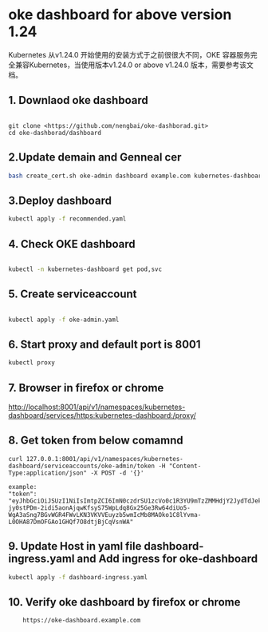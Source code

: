 # oke dashboard for above version 1.24

Kubernetes 从v1.24.0 开始使用的安装方式于之前很很大不同，OKE 容器服务完全兼容Kubernetes，当使用版本v1.24.0 or above v1.24.0 版本，需要参考该文档。

## 1. Downlaod oke dashboard

``` text

git clone <https://github.com/nengbai/oke-dashborad.git>
cd oke-dashborad/dashboard

```

## 2.Update demain and Genneal cer

``` bash
bash create_cert.sh oke-admin dashboard example.com kubernetes-dashboard
```

## 3.Deploy dashboard

``` bash
kubectl apply -f recommended.yaml
```

## 4. Check OKE dashboard

``` bash

kubectl -n kubernetes-dashboard get pod,svc
```

## 5. Create serviceaccount

``` bash

kubectl apply -f oke-admin.yaml
```

## 6. Start proxy and default port is 8001

``` bash
kubectl proxy
````

## 7. Browser in firefox or chrome

<http://localhost:8001/api/v1/namespaces/kubernetes-dashboard/services/https:kubernetes-dashboard:/proxy/>

## 8. Get token from below comamnd

``` text
curl 127.0.0.1:8001/api/v1/namespaces/kubernetes-dashboard/serviceaccounts/oke-admin/token -H "Content-Type:application/json" -X POST -d '{}'

example:
"token": "eyJhbGciOiJSUzI1NiIsImtpZCI6ImN0czdrSU1zcVo0c1R3YU9mTzZMMHdjY2JydTdJekt5dXdpQ1Z2d3lRbncifQ.eyJhdWQiOlsiYXBpIl0sImV4cCI6MTY2NjA2ODgyMiwiaWF0IjoxNjY2MDY1MjIyLCJpc3MiOiJodHRwczovL2t1YmVybmV0ZXMuZGVmYXVsdC5zdmMuY2x1c3Rlci5sb2NhbCIsImt1YmVybmV0ZXMuaW8iOnsibmFtZXNwYWNlIjoia3ViZXJuZXRlcy1kYXNoYm9hcmQiLCJzZXJ2aWNlYWNjb3VudCI6eyJuYW1lIjoib2tlLWFkbWluIiwidWlkIjoiMmI0NGMxM2QtNzBkNS00MWI3LTk5MTUtNzQ2MjQxMDFkYzBlIn19LCJuYmYiOjE2NjYwNjUyMjIsInN1YiI6InN5c3RlbTpzZXJ2aWNlYWNjb3VudDprdWJlcm5ldGVzLWRhc2hib2FyZDpva2UtYWRtaW4ifQ.YA8sU6gyW7sTWHBoHO9jtExqrAwIJJ8WRFrNbH4BnSUDK2P0XBAizJafruSfBgksh_ivJrj6TzaTk1UgY6zFfw_fGQ9mB5nWMLVR1yMHTFpAjsUfnEoFU5alv2MBFVJ5mPGBhznoDVi7ZdU29hKr6LLUr2EbOWVHPkeLFtjivGe38S9wpzaL8iGN_bPtV2usJt8ZoYoVtc-jy0stPDm-2idi5aonAjqwKfsyS75WpLdq8Gx25Ge3Rw64diUo5-WgA3aSng7BGvWGR4FWvLKN3VKVVEuyzb5wmIcMb8MAOko1C8lYvma-L0OHA87DmOFGAo1GHQf7O8dtjBjCqVsnWA"
```

## 9. Update Host in yaml file dashboard-ingress.yaml and Add ingress for oke-dashboard

``` bash
kubectl apply -f dashboard-ingress.yaml
```

## 10. Verify oke  dashboard by firefox or chrome

``` text
    https://oke-dashboard.example.com
```

